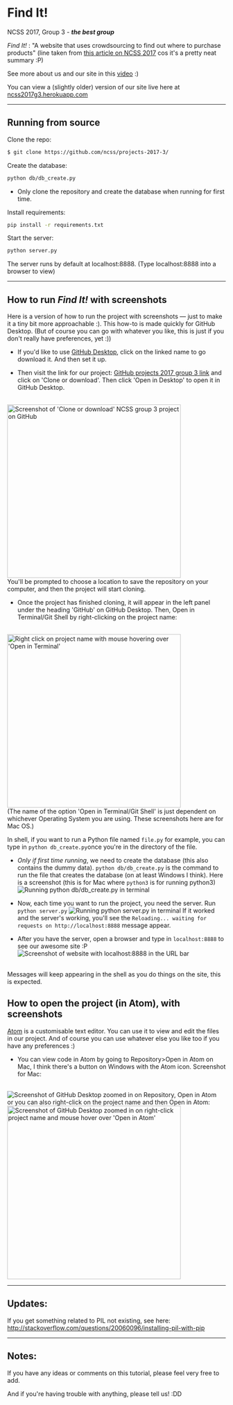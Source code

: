 # Find It!
NCSS 2017, Group 3 - _**the best group**_

*Find It!* : "A website that uses crowdsourcing to find out where to purchase products" (line taken from [this article on NCSS 2017](http://sydney.edu.au/engineering/news/2017/coding-for-kids-summer-school.shtml) cos it's a pretty neat summary :P)

See more about us and our site in this [video](https://www.youtube.com/watch?v=nrfOD1kIIOM) :)

You can view a (slightly older) version of our site live here at [ncss2017g3.herokuapp.com](http://ncss2017g3.herokuapp.com)

---

## Running from source

Clone the repo:
```bash
$ git clone https://github.com/ncss/projects-2017-3/
```
Create the database:
```bash
python db/db_create.py
```

- Only clone the repository and create the database when running for first time.

Install requirements:
```bash
pip install -r requirements.txt
```

Start the server:
```bash
python server.py
```
The server runs by default at localhost:8888. (Type localhost:8888 into a browser to view)

---

## How to run *Find It!* with screenshots

Here is a version of how to run the project with screenshots — just to make it a tiny bit more approachable :). This how-to is made quickly for GitHub Desktop. (But of course you can go with whatever you like, this is just if you don't really have preferences, yet :))

- If you'd like to use [GitHub Desktop](https://desktop.github.com), click on the linked name to go download it. And then set it up.

- Then visit the link for our project: [GitHub projects 2017 group 3 link](https://github.com/ncss/projects-2017-3) and click on 'Clone or download'. Then click 'Open in Desktop' to open it in GitHub Desktop.
<br />
<img height="400" alt="Screenshot of 'Clone or download' NCSS group 3 project on GitHub" src="https://cloud.githubusercontent.com/assets/22441348/22179660/b2671018-e0ae-11e6-8df9-b70c499bd306.png">
<br />
You'll be prompted to choose a location to save the repository on your computer, and then the project will start cloning.

- Once the project has finished cloning, it will appear in the left panel under the heading 'GitHub' on GitHub Desktop. Then, Open in Terminal/Git Shell by right-clicking on the project name:
<br />
<img height="400" alt="Right click on project name with mouse hovering over 'Open in Terminal'" src="https://cloud.githubusercontent.com/assets/22441348/22178733/aafd91dc-e093-11e6-9b03-4091818ce586.png">
<br />
(The name of the option 'Open in Terminal/Git Shell' is just dependent on whichever Operating System you are using. These screenshots here are for Mac OS.)


In shell, if you want to run a Python file named `file.py` for example, you can type in `python db_create.py`once you're in the directory of the file.


- *Only if first time running*, we need to create the database (this also contains the dummy data). `python db/db_create.py` is the command to run the file that creates the database (on at least Windows I think).
Here is a screenshot (this is for Mac where `python3` is for running python3)
![Running python db/db_create.py in terminal](https://cloud.githubusercontent.com/assets/22441348/22178698/92192268-e092-11e6-85c2-2808e01170d2.png)

- Now, each time you want to run the project, you need the server. Run `python server.py`
![Running python server.py in terminal](https://cloud.githubusercontent.com/assets/22441348/22178746/052e2162-e094-11e6-897d-9f4f8d73b80d.png)
If it worked and the server's working, you'll see the `Reloading... waiting for requests on http://localhost:8888` message appear.

- After you have the server, open a browser and type in `localhost:8888` to see our awesome site :P
![Screenshot of website with localhost:8888 in the URL bar](https://cloud.githubusercontent.com/assets/22441348/22178763/9648a230-e094-11e6-8211-c199425f8397.png)
<br/>
Messages will keep appearing in the shell as you do things on the site, this is expected.

## How to open the project (in Atom), with screenshots
[Atom](https://atom.io) is a customisable text editor. You can use it to view and edit the files in our project. And of course you can use whatever else you like too if you have any preferences :)

- You can view code in Atom by going to Repository>Open in Atom on Mac, I think there's a button on Windows with the Atom icon.
Screenshot for Mac:
<br/>
<img alt="Screenshot of GitHub Desktop zoomed in on Repository, Open in Atom" src="https://cloud.githubusercontent.com/assets/22441348/22178790/1bd5092a-e095-11e6-87d7-0149e8e3d895.png">
<br/>
or you can also right-click on the project name and then Open in Atom:
<br/>
<img height="400" alt="Screenshot of GitHub Desktop zoomed in on right-click project name and mouse hover over 'Open in Atom'" src="https://cloud.githubusercontent.com/assets/22441348/22178779/eca7ffcc-e094-11e6-9062-ba5bab09b1a5.png">
<br/>

---

## Updates:
If you get something related to PIL not existing, see here:
http://stackoverflow.com/questions/20060096/installing-pil-with-pip

---

## Notes:

If you have any ideas or comments on this tutorial, please feel very free to add.

And if you're having trouble with anything, please tell us! :DD
